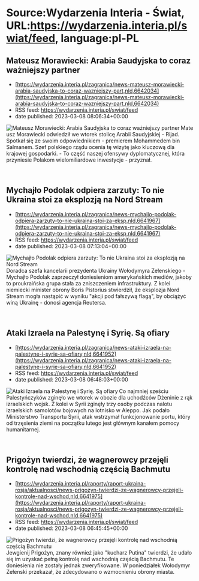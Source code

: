 # Source:Wydarzenia Interia - Świat, URL:https://wydarzenia.interia.pl/swiat/feed, language:pl-PL

## Mateusz Morawiecki: Arabia Saudyjska to coraz ważniejszy partner
 - [https://wydarzenia.interia.pl/zagranica/news-mateusz-morawiecki-arabia-saudyjska-to-coraz-wazniejszy-part,nId,6642034](https://wydarzenia.interia.pl/zagranica/news-mateusz-morawiecki-arabia-saudyjska-to-coraz-wazniejszy-part,nId,6642034)
 - RSS feed: https://wydarzenia.interia.pl/swiat/feed
 - date published: 2023-03-08 08:06:34+00:00

<p><a href="https://wydarzenia.interia.pl/zagranica/news-mateusz-morawiecki-arabia-saudyjska-to-coraz-wazniejszy-part,nId,6642034"><img align="left" alt="Mateusz Morawiecki: Arabia Saudyjska to coraz ważniejszy partner  " src="https://i.iplsc.com/mateusz-morawiecki-arabia-saudyjska-to-coraz-wazniejszy-part/000GUZVXBWLBRWBU-C321.jpg" /></a>Mateusz Morawiecki odwiedził we wtorek stolicę Arabii Saudyjskiej - Rijad. Spotkał się ze swoim odpowiednikiem - premierem Mohammedem bin Salmanem. Szef polskiego rządu ocenia tę wizytę jako kluczową dla krajowej gospodarki. - To część naszej ofensywy dyplomatycznej, która przyniesie Polakom wielomiliardowe inwestycje - przyznał. </p><br clear="all" />

## Mychajło  Podolak odpiera zarzuty: To nie Ukraina stoi za eksplozją na Nord Stream
 - [https://wydarzenia.interia.pl/zagranica/news-mychajlo-podolak-odpiera-zarzuty-to-nie-ukraina-stoi-za-eksp,nId,6641967](https://wydarzenia.interia.pl/zagranica/news-mychajlo-podolak-odpiera-zarzuty-to-nie-ukraina-stoi-za-eksp,nId,6641967)
 - RSS feed: https://wydarzenia.interia.pl/swiat/feed
 - date published: 2023-03-08 07:13:04+00:00

<p><a href="https://wydarzenia.interia.pl/zagranica/news-mychajlo-podolak-odpiera-zarzuty-to-nie-ukraina-stoi-za-eksp,nId,6641967"><img align="left" alt="Mychajło  Podolak odpiera zarzuty: To nie Ukraina stoi za eksplozją na Nord Stream " src="https://i.iplsc.com/mychajlo-podolak-odpiera-zarzuty-to-nie-ukraina-stoi-za-eksp/000G4IQEMJWWTEHB-C321.jpg" /></a>Doradca szefa kancelarii prezydenta Ukrainy Wołodymyra Zełenskiego - Mychajło Podolak zaprzeczył doniesieniom amerykańskich mediów, jakoby to proukraińska grupa stała za zniszczeniem infrastruktury. Z kolei niemiecki minister obrony Boris Pistorius stwierdził, że eksplozja Nord Stream mogła nastąpić w wyniku &quot;akcji pod fałszywą flagą&quot;, by obciążyć winą Ukrainę - donosi agencja Reutersa.   </p><br clear="all" />

## Ataki Izraela na Palestynę i Syrię. Są ofiary
 - [https://wydarzenia.interia.pl/zagranica/news-ataki-izraela-na-palestyne-i-syrie-sa-ofiary,nId,6641952](https://wydarzenia.interia.pl/zagranica/news-ataki-izraela-na-palestyne-i-syrie-sa-ofiary,nId,6641952)
 - RSS feed: https://wydarzenia.interia.pl/swiat/feed
 - date published: 2023-03-08 06:48:03+00:00

<p><a href="https://wydarzenia.interia.pl/zagranica/news-ataki-izraela-na-palestyne-i-syrie-sa-ofiary,nId,6641952"><img align="left" alt="Ataki Izraela na Palestynę i Syrię. Są ofiary" src="https://i.iplsc.com/ataki-izraela-na-palestyne-i-syrie-sa-ofiary/000GUZ2491EXK1DU-C321.jpg" /></a>Co najmniej sześciu Palestyńczyków zginęło we wtorek w obozie dla uchodźców Dżeninie z rąk izraelskich wojsk. Z kolei w Syrii zginęły trzy osoby podczas nalotu izraelskich samolotów bojowych na lotnisko w Aleppo. Jak podało Ministerstwo Transportu Syrii, atak wstrzymał funkcjonowanie portu, który od trzęsienia ziemi na początku lutego jest głównym kanałem pomocy humanitarnej.</p><br clear="all" />

## Prigożyn twierdzi, że wagnerowcy przejęli kontrolę nad wschodnią częścią Bachmutu
 - [https://wydarzenia.interia.pl/raporty/raport-ukraina-rosja/aktualnosci/news-prigozyn-twierdzi-ze-wagnerowcy-przejeli-kontrole-nad-wschod,nId,6641975](https://wydarzenia.interia.pl/raporty/raport-ukraina-rosja/aktualnosci/news-prigozyn-twierdzi-ze-wagnerowcy-przejeli-kontrole-nad-wschod,nId,6641975)
 - RSS feed: https://wydarzenia.interia.pl/swiat/feed
 - date published: 2023-03-08 06:45:45+00:00

<p><a href="https://wydarzenia.interia.pl/raporty/raport-ukraina-rosja/aktualnosci/news-prigozyn-twierdzi-ze-wagnerowcy-przejeli-kontrole-nad-wschod,nId,6641975"><img align="left" alt="Prigożyn twierdzi, że wagnerowcy przejęli kontrolę nad wschodnią częścią Bachmutu" src="https://i.iplsc.com/prigozyn-twierdzi-ze-wagnerowcy-przejeli-kontrole-nad-wschod/000GUZ46KIVVR8SD-C321.jpg" /></a>Jewgienij Prigożyn, znany również jako &quot;kucharz Putina&quot; twierdzi, że udało się im uzyskać pełną kontrolę nad wschodnią częścią Bachmutu. Te doniesienia nie zostały jednak zweryfikowane. W poniedziałek Wołodymyr Zełenski przekazał, że zdecydowano o wzmocnieniu obrony miasta.</p><br clear="all" />

